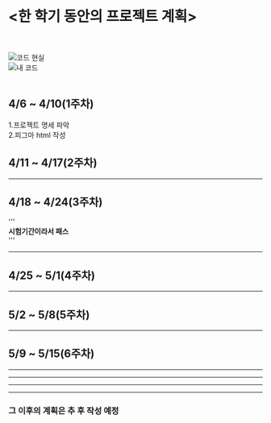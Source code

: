 # <한 학기 동안의 프로젝트 계획>

<br/><br/>
![코드 현실](https://d2u3dcdbebyaiu.cloudfront.net/uploads/atch_img/640/6484d183a1521bae752e2b411aff3759_res.jpeg)
<br/>
![내 코드](https://d2u3dcdbebyaiu.cloudfront.net/uploads/atch_img/725/ee8bf15208fb7aa4e6142ab933418471_res.jpeg)
<br/><br/>

## 4/6 ~ 4/10(1주차)

1.프로젝트 명세 파악  
2.피그마 html 작성

## 4/11 ~ 4/17(2주차)

---

## 4/18 ~ 4/24(3주차)

'''  
**시험기간이라서 패스**  
'''

---

## 4/25 ~ 5/1(4주차)

---

## 5/2 ~ 5/8(5주차)

---

## 5/9 ~ 5/15(6주차)

---

---

---

---

### 그 이후의 계획은 추 후 작성 예정
